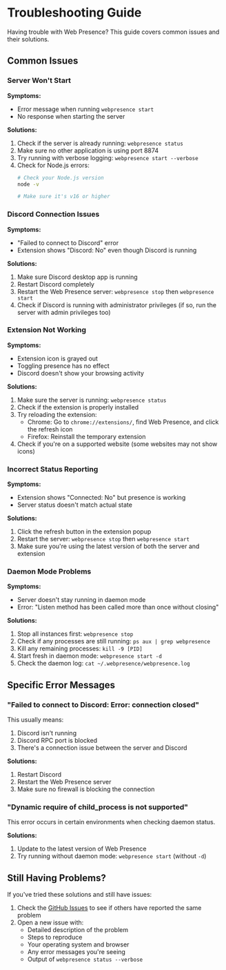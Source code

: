 # Troubleshooting Guide

Having trouble with Web Presence? This guide covers common issues and their solutions.

## Common Issues

### Server Won't Start

**Symptoms:**
- Error message when running `webpresence start`
- No response when starting the server

**Solutions:**
1. Check if the server is already running: `webpresence status`
2. Make sure no other application is using port 8874
3. Try running with verbose logging: `webpresence start --verbose`
4. Check for Node.js errors:
   ```bash
   # Check your Node.js version
   node -v
   
   # Make sure it's v16 or higher
   ```

### Discord Connection Issues

**Symptoms:**
- "Failed to connect to Discord" error
- Extension shows "Discord: No" even though Discord is running

**Solutions:**
1. Make sure Discord desktop app is running
2. Restart Discord completely
3. Restart the Web Presence server: `webpresence stop` then `webpresence start`
4. Check if Discord is running with administrator privileges (if so, run the server with admin privileges too)

### Extension Not Working

**Symptoms:**
- Extension icon is grayed out
- Toggling presence has no effect
- Discord doesn't show your browsing activity

**Solutions:**
1. Make sure the server is running: `webpresence status`
2. Check if the extension is properly installed
3. Try reloading the extension:
   - Chrome: Go to `chrome://extensions/`, find Web Presence, and click the refresh icon
   - Firefox: Reinstall the temporary extension
4. Check if you're on a supported website (some websites may not show icons)

### Incorrect Status Reporting

**Symptoms:**
- Extension shows "Connected: No" but presence is working
- Server status doesn't match actual state

**Solutions:**
1. Click the refresh button in the extension popup
2. Restart the server: `webpresence stop` then `webpresence start`
3. Make sure you're using the latest version of both the server and extension

### Daemon Mode Problems

**Symptoms:**
- Server doesn't stay running in daemon mode
- Error: "Listen method has been called more than once without closing"

**Solutions:**
1. Stop all instances first: `webpresence stop`
2. Check if any processes are still running: `ps aux | grep webpresence`
3. Kill any remaining processes: `kill -9 [PID]`
4. Start fresh in daemon mode: `webpresence start -d`
5. Check the daemon log: `cat ~/.webpresence/webpresence.log`

## Specific Error Messages

### "Failed to connect to Discord: Error: connection closed"

This usually means:
1. Discord isn't running
2. Discord RPC port is blocked
3. There's a connection issue between the server and Discord

**Solutions:**
1. Restart Discord
2. Restart the Web Presence server
3. Make sure no firewall is blocking the connection

### "Dynamic require of child_process is not supported"

This error occurs in certain environments when checking daemon status.

**Solutions:**
1. Update to the latest version of Web Presence
2. Try running without daemon mode: `webpresence start` (without `-d`)

## Still Having Problems?

If you've tried these solutions and still have issues:

1. Check the [GitHub Issues](https://github.com/utkarshthedev/webpresence/issues) to see if others have reported the same problem
2. Open a new issue with:
   - Detailed description of the problem
   - Steps to reproduce
   - Your operating system and browser
   - Any error messages you're seeing
   - Output of `webpresence status --verbose`
